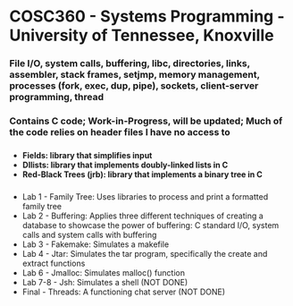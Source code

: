 # COSC360 - Systems Programming - University of Tennessee, Knoxville

### File I/O, system calls, buffering, libc, directories, links, assembler, stack frames, setjmp, memory management, processes (fork, exec, dup, pipe), sockets, client-server programming, thread

### Contains C code; Work-in-Progress, will be updated; Much of the code relies on header files I have no access to
###
- **Fields: library that simplifies input**
- **Dllists: library that implements doubly-linked lists in C**
- **Red-Black Trees (jrb): library that implements a binary tree in C**
###
- Lab 1 - Family Tree: Uses libraries to process and print a formatted family tree
- Lab 2 - Buffering: Applies three different techniques of creating a database to showcase the power of buffering: C standard I/O, system calls and system calls with buffering
- Lab 3 - Fakemake: Simulates a makefile
- Lab 4 - Jtar: Simulates the tar program, specifically the create and extract functions
- Lab 6 - Jmalloc: Simulates malloc() function
- Lab 7-8 - Jsh: Simulates a shell (NOT DONE)
- Final - Threads: A functioning chat server (NOT DONE)
